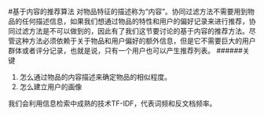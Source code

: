 #基于内容的推荐算法
对物品特征的描述称为“内容”。协同过滤方法不需要用到物品的任何描述信息，如果我们想通过物品的特性和用户的偏好记录来进行推荐，协同过滤方法是不可以做到的，因此有了我们这节要讨论的基于内容的推荐方法。尽管这种方法必须依赖于关于物品和用户偏好的额外信息，但是它不需要巨大的用户群体或者评分记录，也就是说，只有一个用户也可以产生推荐列表。 
######关键
1. 怎么通过物品的内容描述来确定物品的相似程度。  
2. 怎么建立用户的画像
 
我们会利用信息检索中成熟的技术TF-IDF，代表词频和反文档频率。  